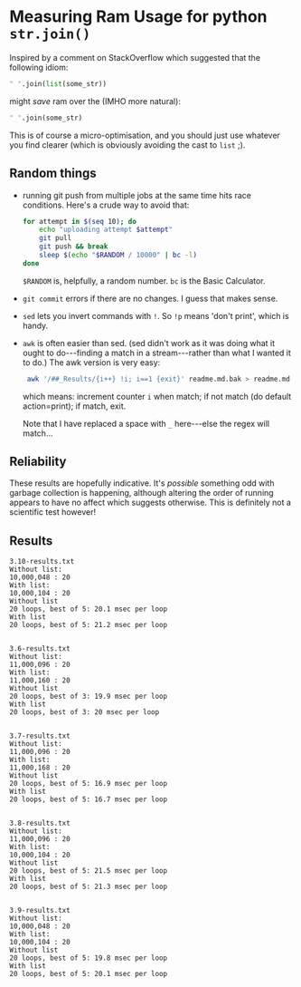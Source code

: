 # Measuring Ram Usage for python `str.join()`

Inspired by a comment on StackOverflow which suggested that the following idiom:

```python
" ".join(list(some_str))
```

might *save* ram over the (IMHO more natural):

```python
" ".join(some_str)
```

This is of course a micro-optimisation, and you should just use whatever you
find clearer (which is obviously avoiding the cast to `list` ;).

## Random things

- running git push from multiple jobs at the same time hits race
  conditions. Here's a crude way to avoid that:

  ```bash
  for attempt in $(seq 10); do
      echo "uploading attempt $attempt"
      git pull
      git push && break
      sleep $(echo "$RANDOM / 10000" | bc -l)
  done
  ```

  `$RANDOM` is, helpfully, a random number.  `bc` is the Basic Calculator.

- `git commit` errors if there are no changes.  I guess that makes sense.

- `sed` lets you invert commands with `!`. So `!p` means 'don't print', which is
  handy.
  
- `awk` is often easier than sed.  (sed didn't work as it was doing what it
  ought to do---finding a match in a stream---rather than what I wanted it to
  do.)  The awk version is very easy:
  
  ```bash
   awk '/##_Results/{i++} !i; i==1 {exit}' readme.md.bak > readme.md
   ```
   which means: increment counter `i` when match; if not match (do default action=print); if match, exit.
   
   Note that I have replaced a space with `_` here---else the regex will match...
 
 
## Reliability

These results are hopefully indicative.  It's *possible* something odd with
garbage collection is happening, although altering the order of running appears
to have no affect which suggests otherwise.  This is definitely not a scientific
test however!

## Results
```
3.10-results.txt
Without list:
10,000,048 : 20
With list:
10,000,104 : 20
Without list
20 loops, best of 5: 20.1 msec per loop
With list
20 loops, best of 5: 21.2 msec per loop


3.6-results.txt
Without list:
11,000,096 : 20
With list:
11,000,160 : 20
Without list
20 loops, best of 3: 19.9 msec per loop
With list
20 loops, best of 3: 20 msec per loop


3.7-results.txt
Without list:
11,000,096 : 20
With list:
11,000,168 : 20
Without list
20 loops, best of 5: 16.9 msec per loop
With list
20 loops, best of 5: 16.7 msec per loop


3.8-results.txt
Without list:
11,000,096 : 20
With list:
10,000,104 : 20
Without list
20 loops, best of 5: 21.5 msec per loop
With list
20 loops, best of 5: 21.3 msec per loop


3.9-results.txt
Without list:
10,000,048 : 20
With list:
10,000,104 : 20
Without list
20 loops, best of 5: 19.8 msec per loop
With list
20 loops, best of 5: 20.1 msec per loop


```
